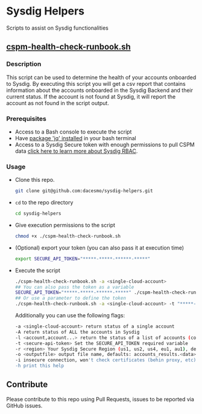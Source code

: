 # Sysdig Helpers
Scripts to assist on Sysdig functionalities

## [cspm-health-check-runbook.sh](./cspm-health-check-runbook.sh) 

### Description

This script can be used to determine the health of your accounts onboarded to Sysdig. By executing this script you will get a csv report that contains information about the accounts onboarded in the Sysdig Backend and their current status. If the account is not found at Sysdig, it will report the account as not found in the script output.

### Prerequisites

- Access to a Bash console to execute the script
- Have [package 'jq' installed](https://jqlang.github.io/jq/download/) in your bash terminal
- Access to a Sysdig Secure token with enough permissions to pull CSPM data [click here to learn more about Sysdig RBAC](https://docs.sysdig.com/en/docs/administration/administration-settings/user-and-team-administration/manage-custom-roles/#custom-roles-and-privileges).

### Usage

- Clone this repo.
  ```bash
  git clone git@github.com:dacesmo/sysdig-helpers.git
  ```
- ```cd``` to the repo directory
  ```bash
  cd sysdig-helpers
  ```
- Give execution permissions to the script
  ```bash
  chmod +x ./cspm-health-check-runbook.sh
  ```
- (Optional) export your token (you can also pass it at execution time)
  ```bash
  export SECURE_API_TOKEN="*****-*****-******-*****"
  ```
- Execute the script
  ```bash
  ./cspm-health-check-runbook.sh -a <single-cloud-account>
  ## You can also pass the token as a variable
  SECURE_API_TOKEN="*****-*****-******-*****" ./cspm-health-check-runbook.sh -a <single-cloud-account>
  ## Or use a parameter to define the token
  ./cspm-health-check-runbook.sh -a <single-cloud-account> -t "*****-*****-******-*****"
  ```
  Additionally you can use the following flags:
  ```bash
  -a <single-cloud-account> return status of a single account
  -A return status of ALL the accounts in Sysdig
  -l <account,account...> return the status of a list of accounts (comma separated)
  -t <secure-api-token> Set the SECURE_API_TOKEN required variable
  -r <region> Your Sysdig Secure Region (us1, us2, us4, eu1, au1), default: eu1
  -o <outputfile> output file name, defaults: accounts_results.<data>.csv
  -i insecure connection, won't check certificates (behin proxy, etc), default: false USE AT YOUR OWN RISK
  -h print this help
  ```

## Contribute
Please contribute to this repo using Pull Requests, issues to be reported via GitHub issues.
